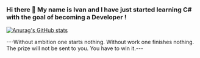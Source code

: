 ### Hi there 👋 My name is Ivan and I have just started learning C# with the goal of becoming a Developer ! 

<!--
**I-M-Marinov/I-M-Marinov** is a ✨ _special_ ✨ repository because its `README.md` (this file) appears on your GitHub profile.

Here are some ideas to get you started:

- 🔭 I’m currently working on ...
- 🌱 I’m currently learning ...
- 👯 I’m looking to collaborate on ...
- 🤔 I’m looking for help with ...
- 💬 Ask me about ...
- 📫 How to reach me: ...
- 😄 Pronouns: ...
- ⚡ Fun fact: ...
-->


[![Anurag's GitHub stats](https://github-readme-stats.vercel.app/api?username=I-M-Marinov)](https://github.com/I-M-Marinov/github-readme-stats)

---Without ambition one starts nothing. Without work one finishes nothing. The prize will not be sent to you. You have to win it.---


